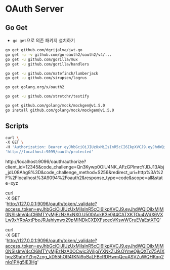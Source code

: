 # OAuth Server

## Go Get
- `go get`으로 의존 패키지 설치하기
```bash
go get github.com/dgrijalva/jwt-go
go get -u -v github.com/go-oauth2/oauth2/v4/...
go get -u github.com/gorilla/mux
go get -u github.com/gorilla/handlers

go get -u github.com/natefinch/lumberjack
go get -u github.com/sirupsen/logrus

go get golang.org/x/oauth2

go get -u github.com/stretchr/testify

go get github.com/golang/mock/mockgen@v1.5.0
go install github.com/golang/mock/mockgen@v1.5.0
```

## Scripts
```bash
curl \
-X GET \
-H 'Authorization: Bearer eyJhbGciOiJIUzUxMiIsInR5cCI6IkpXVCJ9.eyJhdWQiOiIxMjM0NSIsImV4cCI6MTYyMzU0OTY5NCwic3ViIjoiYXNkZiIsIlNjb3BlIjoiYWxsIn0.PWdcUUA2CfdARC34hTgDkAh-jsxd9WBZl6phuPAWvrh-EGiRewZ4BYAor7_D8_ezcJzRO7wbxEcR1TtJpFfQkw' \
'http://localhost:9099/oauth/protected'


```

http://localhost:9096/oauth/authorize?client_id=12345&code_challenge=Qn3Kywp0OiU4NK_AFzGPlmrcYJDJ13Abj_jdL08Ahg8%3D&code_challenge_method=S256&redirect_uri=http%3A%2F%2Flocalhost%3A9094%2Foauth2&response_type=code&scope=all&state=xyz

curl \
-X GET \
'http://127.0.0.1:9096/oauth/token/_validate?access_token=eyJhbGciOiJIUzUxMiIsInR5cCI6IkpXVCJ9.eyJhdWQiOiIxMjM0NSIsImV4cCI6MTYyMjEzNzAxNX0.U500AokK3e0jt4CATXKTOu4WdX6VXLw9xYRbAxtPbeJRJahiynwx29pMlNDkCXDXFsceoVKswWCruEVaEstXTQ'


curl \
-X GET \
'http://127.0.0.1:9096/oauth/token/_validate?access_token=eyJhbGciOiJIUzUxMiIsInR5cCI6IkpXVCJ9.eyJhdWQiOiIxMjM0NSIsImV4cCI6MTYyMjEzNzA0OCwic3ViIjoiYXNkZiJ9.OYmeOjkQXTd75A1XhgzS9afqYZhg2zng_kD55hOR4fKNi9oBaLFBcRDHwmQeuASVZuWQHKqp2nIq1PXg5IE3Hg'